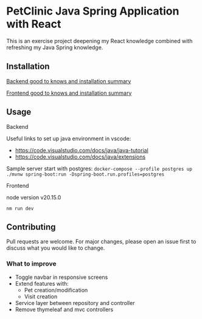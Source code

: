 # PetClinic Java Spring Application with React

This is an exercise project deepening my React knowledge combined with refreshing my Java Spring knowledge.

## Installation

[Backend good to knows and installation summary](https://github.com/Phaedra144/spring-petclinic-with-react/tree/main/backend#readme)

[Frontend good to knows and installation summary](https://github.com/Phaedra144/spring-petclinic-with-react/tree/main/frontend#readme)

## Usage

Backend

Useful links to set up java environment in vscode:
- https://code.visualstudio.com/docs/java/java-tutorial
- https://code.visualstudio.com/docs/java/extensions

Sample server start with postgres:
`docker-compose --profile postgres up`
`./mvnw spring-boot:run -Dspring-boot.run.profiles=postgres`

Frontend

node version v20.15.0

`nm run dev`


## Contributing

Pull requests are welcome. For major changes, please open an issue first
to discuss what you would like to change.

### What to improve

- Toggle navbar in responsive screens
- Extend features with:
  - Pet creation/modification
  - Visit creation
- Service layer between repository and controller
- Remove thymeleaf and mvc controllers
